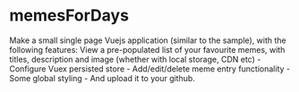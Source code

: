 # memesForDays
Make a small single page Vuejs application (similar to the sample), with the following features: View a pre-populated list of your favourite memes, with titles, description and image (whether with local storage, CDN etc) - Configure Vuex persisted store - Add/edit/delete meme entry functionality - Some global styling - And upload it to your github.
